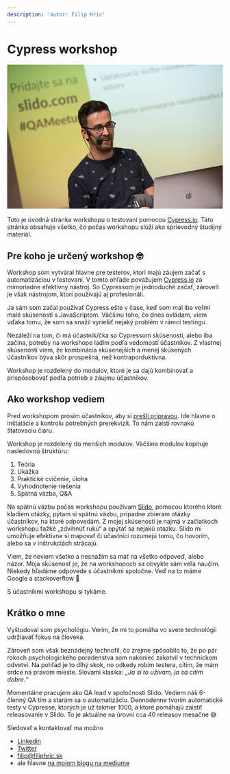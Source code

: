 ```yaml
---
description: 'autor: Filip Hric'
---
```


# Cypress workshop

![To som ja &#x1F913;](.gitbook/assets/filip-speaker.png)

Toto je úvodná stránka workshopu o testovaní pomocou [Cypress.io](https://www.cypress.io/). Táto stránka obsahuje všetko, čo počas workshopu slúži ako sprievodný študijný materiál. 

## Pre koho je určený workshop 🤓

Workshop som vytváral hlavne pre testerov, ktorí majú záujem začať s automatizáciou v testovaní. V tomto ohľade považujem [Cypress.io](https://www.cypress.io/) za mimoriadne efektívny nástroj. So Cypressom je jednoduché začať, zároveň je však nástrojom, ktorí používajú aj profesionáli. 

Ja sám som začal používať Cypress ešte v čase, keď som mal iba veľmi malé skúsenosti s JavaScriptom. Väčšinu toho, čo dnes ovládam, viem vďaka tomu, že som sa snažil vyriešiť nejaký problém v rámci testingu.

Nezáleží na tom, či má účastník/čka so Cypressom skúsenosti, alebo iba začína, potreby na workshope ladím podľa vedomostí účastníkov. Z vlastnej skúsenosti viem, že kombinácia skúsenejších a menej skúsených účastníkov býva skôr prospešná, než kontraporduktívna.

Workshop je rozdelený do modulov, ktoré je sa dajú kombinovať a prispôsobovať podľa potrieb a záujmu účastníkov.

## Ako workshop vediem

Pred workshopom prosím účastníkov, aby si [prešli prípravou](start/priprava-na-workshop/). Ide hlavne o inštalácie a kontrolu potrebných prerekvizít. To nám zaistí rovnakú štatovaciu čiaru.

Workshop je rozdelený do menších modulov. Väčšina modulov kopíruje nasledovnú štruktúru:

1. Teória
2. Ukážka
3. Praktické cvičenie, úloha
4. Vyhodnotenie riešenia
5. Spätná väzba, Q&A

Na spätnú väzbu počas workshopu používam [Slido](https://www.sli.do/), pomocou ktorého ktoré kladiem otázky, pýtam si spätnú väzbu, prípadne zbieram otázky účastníkov, na ktoré odpovedám. Z mojej skúsenosti je najmä v začiatkoch workshopu ťažké „zdvihnúť ruku“ a opýtať sa nejakú otázku. Slido mi umožňuje efektívne si mapovať či účastníci rozumejú tomu, čo hovorím, alebo sa v inštrukciách strácajú.

Viem, že neviem všetko a nesnažím sa mať na všetko odpoveď, alebo názor. Moja skúsenosť je, že na workshopoch sa obvykle sám veľa naučím. Niekedy hľadáme odpovede s účastníkmi spoločne. Veď na to máme Google a stackoverflow 🙂

S účastníkmi workshopu si tykáme.

## Krátko o mne

Vyštudoval som psychológiu. Verím, že mi to pomáha vo svete technológii udržiavať fokus na človeka.

Zároveň som však beznádejný technofil, čo zrejme spôsobilo to, že po pár rokoch psychologického poradenstva som nakoniec zakotvil v technickom odvetví. Na pohľad je to dlhý skok, no odkedy robím testera, cítim, že mám srdce na pravom mieste. Slovami klasika: _„Ja si to užívam, ja sa cítim dobre.“_

Momentálne pracujem ako QA lead v spoločnosti Slido. Vediem náš 6-členný QA tím a starám sa o automatizáciu. Dennodenne tvorím automatické testy v Cypresse, ktorých je už takmer 1000, a ktoré pomáhajú zaistiť releasovanie v Slido. To je aktuálne na úrovni cca 40 releasov mesačne 😅

Sledovať a kontaktovať ma možno

* [Linkedin](https://www.linkedin.com/in/filip-hric-11a5b1126/)
* [Twitter](https://twitter.com/filip_hric)
* [filip@filiphric.sk](mailto:filip@filiphric.sk)
* ale hlavne [na mojom blogu na mediume](https://medium.com/@filiphric)

